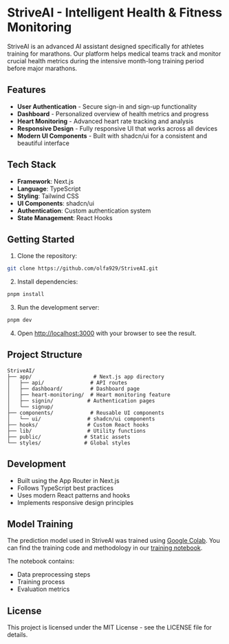 # StriveAI - Intelligent Health & Fitness Monitoring

StriveAI is an advanced AI assistant designed specifically for athletes training for marathons. Our platform helps medical teams track and monitor crucial health metrics during the intensive month-long training period before major marathons.

## Features

- **User Authentication** - Secure sign-in and sign-up functionality
- **Dashboard** - Personalized overview of health metrics and progress
- **Heart Monitoring** - Advanced heart rate tracking and analysis
- **Responsive Design** - Fully responsive UI that works across all devices
- **Modern UI Components** - Built with shadcn/ui for a consistent and beautiful interface

## Tech Stack

- **Framework**: Next.js
- **Language**: TypeScript
- **Styling**: Tailwind CSS
- **UI Components**: shadcn/ui
- **Authentication**: Custom authentication system
- **State Management**: React Hooks

## Getting Started

1. Clone the repository:
```bash
git clone https://github.com/olfa929/StriveAI.git
```

2. Install dependencies:
```bash
pnpm install
```

3. Run the development server:
```bash
pnpm dev
```

4. Open [http://localhost:3000](http://localhost:3000) with your browser to see the result.

## Project Structure

```
StriveAI/
├── app/                    # Next.js app directory
│   ├── api/               # API routes
│   ├── dashboard/         # Dashboard page
│   ├── heart-monitoring/  # Heart monitoring feature
│   ├── signin/           # Authentication pages
│   └── signup/
├── components/            # Reusable UI components
│   └── ui/               # shadcn/ui components
├── hooks/                # Custom React hooks
├── lib/                  # Utility functions
├── public/              # Static assets
└── styles/              # Global styles
```

## Development

- Built using the App Router in Next.js
- Follows TypeScript best practices
- Uses modern React patterns and hooks
- Implements responsive design principles

## Model Training

The prediction model used in StriveAI was trained using [Google Colab](). You can find the training code and methodology in our [training notebook](https://colab.research.google.com/drive/1Ejv6TZXQWFKXviYrWUpvPiILPFk6jPS0?usp=sharing&fbclid=IwY2xjawMyck5leHRuA2FlbQIxMABicmlkETFydVZBcW1ndVlkWDlqWEkxAR6Gig4ylFWtqvXZaUMz1EGWUvcihoGqq-asrUf4eAln-DdZ8-1Aet52d11SKA_aem_ZhuDXyO4EyuhLvQaAiWu0A#scrollTo=Vp464D6qOejX).

The notebook contains:
- Data preprocessing steps
- Training process
- Evaluation metrics

## License

This project is licensed under the MIT License - see the LICENSE file for details.

